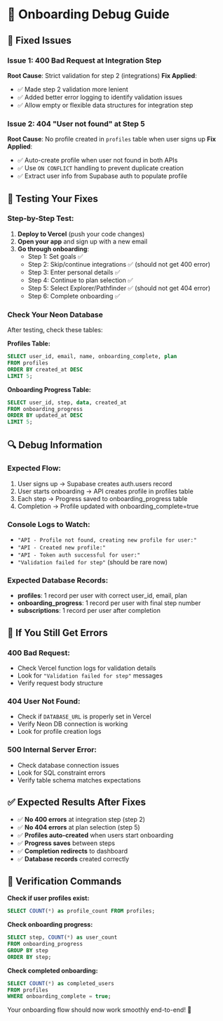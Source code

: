 # 🐛 Onboarding Debug Guide

## 🎯 **Fixed Issues**

### **Issue 1: 400 Bad Request at Integration Step**
**Root Cause**: Strict validation for step 2 (integrations)
**Fix Applied**:
- ✅ Made step 2 validation more lenient
- ✅ Added better error logging to identify validation issues
- ✅ Allow empty or flexible data structures for integration step

### **Issue 2: 404 "User not found" at Step 5**
**Root Cause**: No profile created in `profiles` table when user signs up
**Fix Applied**:
- ✅ Auto-create profile when user not found in both APIs
- ✅ Use `ON CONFLICT` handling to prevent duplicate creation
- ✅ Extract user info from Supabase auth to populate profile

## 🧪 **Testing Your Fixes**

### **Step-by-Step Test:**

1. **Deploy to Vercel** (push your code changes)
2. **Open your app** and sign up with a new email
3. **Go through onboarding**:
   - Step 1: Set goals ✅
   - Step 2: Skip/continue integrations ✅ (should not get 400 error)
   - Step 3: Enter personal details ✅
   - Step 4: Continue to plan selection ✅
   - Step 5: Select Explorer/Pathfinder ✅ (should not get 404 error)
   - Step 6: Complete onboarding ✅

### **Check Your Neon Database**

After testing, check these tables:

**Profiles Table:**
```sql
SELECT user_id, email, name, onboarding_complete, plan 
FROM profiles 
ORDER BY created_at DESC 
LIMIT 5;
```

**Onboarding Progress Table:**
```sql
SELECT user_id, step, data, created_at 
FROM onboarding_progress 
ORDER BY updated_at DESC 
LIMIT 5;
```

## 🔍 **Debug Information**

### **Expected Flow:**
1. User signs up → Supabase creates auth.users record
2. User starts onboarding → API creates profile in profiles table
3. Each step → Progress saved to onboarding_progress table  
4. Completion → Profile updated with onboarding_complete=true

### **Console Logs to Watch:**
- `"API - Profile not found, creating new profile for user:"`
- `"API - Created new profile:"`
- `"API - Token auth successful for user:"`
- `"Validation failed for step"` (should be rare now)

### **Expected Database Records:**
- **profiles**: 1 record per user with correct user_id, email, plan
- **onboarding_progress**: 1 record per user with final step number
- **subscriptions**: 1 record per user after completion

## 🚨 **If You Still Get Errors**

### **400 Bad Request:**
- Check Vercel function logs for validation details
- Look for `"Validation failed for step"` messages
- Verify request body structure

### **404 User Not Found:**
- Check if `DATABASE_URL` is properly set in Vercel
- Verify Neon DB connection is working
- Look for profile creation logs

### **500 Internal Server Error:**
- Check database connection issues
- Look for SQL constraint errors
- Verify table schema matches expectations

## ✅ **Expected Results After Fixes**

- ✅ **No 400 errors** at integration step (step 2)
- ✅ **No 404 errors** at plan selection (step 5) 
- ✅ **Profiles auto-created** when users start onboarding
- ✅ **Progress saves** between steps
- ✅ **Completion redirects** to dashboard
- ✅ **Database records** created correctly

## 🔧 **Verification Commands**

**Check if user profiles exist:**
```sql
SELECT COUNT(*) as profile_count FROM profiles;
```

**Check onboarding progress:**
```sql
SELECT step, COUNT(*) as user_count 
FROM onboarding_progress 
GROUP BY step 
ORDER BY step;
```

**Check completed onboarding:**
```sql
SELECT COUNT(*) as completed_users 
FROM profiles 
WHERE onboarding_complete = true;
```

Your onboarding flow should now work smoothly end-to-end! 🎉
